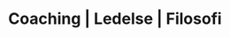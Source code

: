 ---
title: Coaching | Ledelse | Filosofi
meta-title: Coaching, Ledelse og Filosofi
meta-description: CCC er et konsulenthus med tre forretningsområder. Ud over ledelsescoaching og skræddersyede konsulentydelser har vi en bred vifte af uddannelser inden for coaching, ledelse, terapi og personlighedstest. 
header: Coaching | Ledelse | Filosofi
paragraphs:
- CCC er et konsulenthus med tre forretningsområder. Ud over ledelsescoaching og skræddersyede konsulentydelser har vi en bred vifte af uddannelser inden for coaching, ledelse, terapi og personlighedstest. Vores Master of Business Coaching (MBC) er internationalt akkrediteret (<ins><a href="https://www.emccglobal.org/">EMCC</a></ins>, EQA) og udvikler dialogiske færdigheder og ledelsesmæssig kapacitet med en filosofisk overbygning.
- Alle vores ydelser er velafprøvede gennem 18 års praktisk virke og udvikling på højt fagligt niveau. CCC’s undervisere kommer med dyb erfaring og viden fra såvel private og offentlige organisationer som fra højere læreanstalter og forskning. Vores kursister beskriver CCC som et sted, hvor man lærer i trygge fællesskaber, og hvor den faglige udfordring tilpasses hver enkelt kursist.
edus:
- Master of Business Coaching
- Psykologisk filosofisk psykoterapeut-uddannelse
- Online certificering i personlighedstesten BIG FIVE
image: /images/landingpages/mark-blomster-1.png
box-position: bottom
layout: landing-second
second-edus:
- Proceslederuddannelsen
- Den offentlige lederuddannelse
- Ledelseskursus på Lesbos
- Individuel protreptisk akkreditering
---